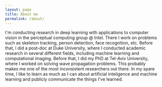 ```yaml
---
layout: page
title: About me
permalink: /about/
---
```

I'm conducting research in deep learning with applications to computer vision in the perceptual computing group @ Intel. There I work on problems such as skeleton tracking, person detection, face recognition, etc. Before that, I did a post-doc at Duke University, where I conducted academic research in several different fields, including machine learning and computational imaging. Before that, I did my PhD at Tel-Aviv University, where I worked on solving wave propagation problems. This probably makes me one of the most inconsistent researchers out there. In my spare time, I like to learn as much as I can about artificial inteligence and machine learning and publicly communicate the things I've learned.

